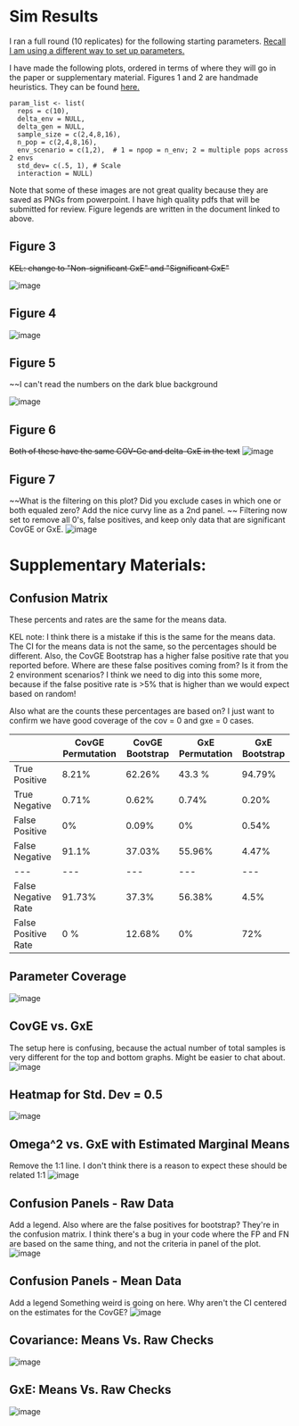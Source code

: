 # Sim Results

I ran a full round (10 replicates) for the following starting parameters. [Recall I am using a different way to set up parameters.](https://github.com/RCN-ECS/CnGV/blob/master/notebook/20201006_NewParamGeneration.md)

I have made the following plots, ordered in terms of where they will go in the paper or supplementary material. Figures 1 and 2 are handmade heuristics. They can be found [here.](https://docs.google.com/document/d/1CcoJFTX6I8zPptLAzBvITiTaTkNtdgGxNNdQlrcxlSY/edit#heading=h.68abrs8dfl95)
```{params}
param_list <- list( 
  reps = c(10), 
  delta_env = NULL, 
  delta_gen = NULL,
  sample_size = c(2,4,8,16), 
  n_pop = c(2,4,8,16),
  env_scenario = c(1,2),  # 1 = npop = n_env; 2 = multiple pops across 2 envs
  std_dev= c(.5, 1), # Scale
  interaction = NULL) 
```

Note that some of these images are not great quality because they are saved as PNGs from powerpoint. I have high quality pdfs that will be submitted for review. Figure legends are written in the document linked to above. 

## Figure 3

~~KEL: change to "Non-significant GxE" and "Significant GxE"~~

![image](https://github.com/RCN-ECS/CnGV/blob/master/results/Simulation_10.10.2020/PhenotypePanel.png)


## Figure 4
![image](https://github.com/RCN-ECS/CnGV/blob/master/results/Simulation_10.10.2020/Confusion2Panel.png)


## Figure 5

~~I can't read the numbers on the dark blue background

![image](https://github.com/RCN-ECS/CnGV/blob/master/results/Simulation_10.10.2020/Heatmap_Panel.png)


## Figure 6
~~Both of these have the same COV-Ge and delta-GxE in the text~~
![image](https://github.com/RCN-ECS/CnGV/blob/master/results/Simulation_10.10.2020/Real_DataPanel.png)


## Figure 7
~~What is the filtering on this plot? Did you exclude cases in which one or both equaled zero?
Add the nice curvy line as a 2nd panel. ~~
Filtering now set to remove all 0's, false positives, and keep only data that are significant CovGE or GxE. 
![image](https://github.com/RCN-ECS/CnGV/blob/master/results/Simulation_10.10.2020/CovGxE_Tradeoff.png)


# Supplementary Materials:

## Confusion Matrix 
These percents and rates are the same for the means data. 

KEL note: I think there is a mistake if this is the same for the means data.  The CI for the means data is not the same, so the percentages should be different. Also, the CovGE Bootstrap has a higher false positive rate that you reported before. Where are these false positives coming from? Is it from the 2 environment scenarios? I think we need to dig into this some more, because if the false positive rate is >5% that is higher than we would expect based on random!

Also what are the counts these percentages are based on? I just want to confirm we have good coverage of the cov = 0 and gxe = 0 cases.

| | CovGE Permutation | CovGE Bootstrap | GxE Permutation | GxE Bootstrap |
| ---| ---| ---| ---| ---|
| True Positive | 8.21% | 62.26% | 43.3 % | 94.79% |
| True Negative | 0.71% | 0.62% | 0.74% | 0.20% |
| False Positive | 0% | 0.09% | 0% | 0.54% |
| False Negative | 91.1% | 37.03% | 55.96% | 4.47%|
|---|---|---|---|---|
| False Negative Rate | 91.73% | 37.3% | 56.38% | 4.5% |
| False Positive Rate | 0 % | 12.68% | 0% | 72% |

## Parameter Coverage
![image](https://github.com/RCN-ECS/CnGV/blob/master/results/Simulation_10.10.2020/HexPlotPanel.png)

## CovGE vs. GxE
The setup here is confusing, because the actual number of total samples is very different for the top and bottom graphs. Might be easier to chat about.
![image](https://github.com/RCN-ECS/CnGV/blob/master/results/Simulation_10.10.2020/Cov_GxE.png)

## Heatmap for Std. Dev = 0.5
![image](https://github.com/RCN-ECS/CnGV/blob/master/results/Simulation_10.10.2020/HeatMap_LowStdDev.png)

## Omega^2 vs. GxE with Estimated Marginal Means
Remove the 1:1 line. I don't think there is a reason to expect these should be related 1:1
![image](https://github.com/RCN-ECS/CnGV/blob/master/results/Simulation_10.10.2020/OmegaVsGxE.png)

## Confusion Panels - Raw Data
Add a legend. Also where are the false positives for bootstrap? They're in the confusion matrix. I think there's a bug in your code where the FP and FN are based on the same thing, and not the criteria in panel of the plot.
![image](https://github.com/RCN-ECS/CnGV/blob/master/results/Simulation_10.10.2020/ConfusionPanels_16Plots.png)

## Confusion Panels - Mean Data
Add a legend
Something weird is going on here. Why aren't the CI centered on the estimates for the CovGE?
![image](https://github.com/RCN-ECS/CnGV/blob/master/results/Simulation_10.10.2020/ConfusionPanels_16Plots_means.png)

## Covariance: Means Vs. Raw Checks
![image](https://github.com/RCN-ECS/CnGV/blob/master/results/Simulation_10.10.2020/Cov_MeansVsRaw_panel.png)

## GxE: Means Vs. Raw Checks
![image](https://github.com/RCN-ECS/CnGV/blob/master/results/Simulation_10.10.2020/GxE_MeansVsRaw_panel.png)







